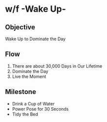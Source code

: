 # w/f -Wake Up-

## Objective

Wake Up to Dominate the Day

## Flow

1. There are about 30,000 Days in Our Lifetime
2. Dominate the Day
3. Live the Moment

## Milestone

- Drink a Cup of Water
- Power Pose for 30 Seconds
- Tidy the Bed
